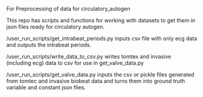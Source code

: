For Preprocessing of data for circulatory_autogen

This repo has scripts and functions for working with datasets to get them in json files ready for circulatory autogen.

/user_run_scripts/get_intrabeat_periods.py inputs csv file with only ecg data and outputs the intrabeat periods. 

/user_run_scripts/write_data_to_csv.py writes tomtex and invasive (including ecg) data to csv for use in get_valve_data.py

/user_run_scripts/get_valve_data.py inputs the csv or pickle files generated from tomtec and invasive biobeat data and turns them into ground truth variable and constant json files.






